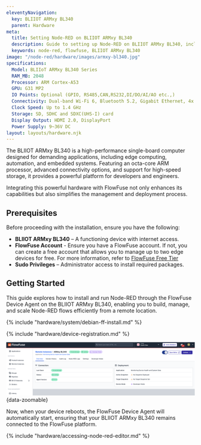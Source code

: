 ```yaml
---
eleventyNavigation:
  key: BLIIOT ARMxy BL340
  parent: Hardware
meta:
  title: Setting Node-RED on BLIIOT ARMxy BL340
  description: Guide to setting up Node-RED on BLIIOT ARMxy BL340, including installation and configuration steps.
  keywords: node-red, flowfuse, BLIIOT ARMxy BL340
image: "/node-red/hardware/images/armxy-bl340.jpg"
specifications:
  Model: BLIIoT ARMxy BL340 Series
  RAM_MB: 2048
  Processor: ARM Cortex-A53
  GPU: G31 MP2
  IO Points: Optional (GPIO, RS485,CAN,RS232,DI/DO/AI/AO etc.,)
  Connectivity: Dual-band Wi-Fi 6, Bluetooth 5.2, Gigabit Ethernet, 4x USB 3.0, 1x USB-C
  Clock Speed: Up to 1.4 GHz
  Storage: SD, SDHC and SDXC(UHS-I) card
  Display Output: HDMI 2.0, DisplayPort
  Power Supply: 9~36V DC
layout: layouts/hardware.njk
---
```


The BLIIOT ARMxy BL340 is a high-performance single-board computer designed for demanding applications, including edge computing, automation, and embedded systems. Featuring an octa-core ARM processor, advanced connectivity options, and support for high-speed storage, it provides a powerful platform for developers and engineers.

Integrating this powerful hardware with FlowFuse not only enhances its capabilities but also simplifies the management and deployment process.

## Prerequisites

Before proceeding with the installation, ensure you have the following:

- **BLIIOT ARMxy BL340** – A functioning device with internet access.
- **FlowFuse Account** - Ensure you have a FlowFuse account. If not, you can create a free account that allows you to manage up to two edge devices for free. For more information, refer to [FlowFuse Free Tier](/blog/2024/12/flowfuse-release-2-12/)
- **Sudo Privileges** – Administrator access to install required packages.

## Getting Started

This guide explores how to install and run Node-RED through the FlowFuse Device Agent on the BLIIOT ARMxy BL340, enabling you to build, manage, and scale Node-RED flows efficiently from a remote location.

{% include "hardware/system/debian-ff-install.md" %}

{% include "hardware/device-registration.md" %}

!["Status of the BLIIOT ARMxy BL340 remote instance in FlowFuse, showing its connection and operational state"](./images/status-flowfuse.png "Status of the BLIIOT ARMxy BL340 remote instance in FlowFuse, showing its connection and operational state"){data-zoomable}

Now, when your device reboots, the FlowFuse Device Agent will automatically start, ensuring that your BLIIOT ARMxy BL340 remains connected to the FlowFuse platform.

{% include "hardware/accessing-node-red-editor.md" %}
